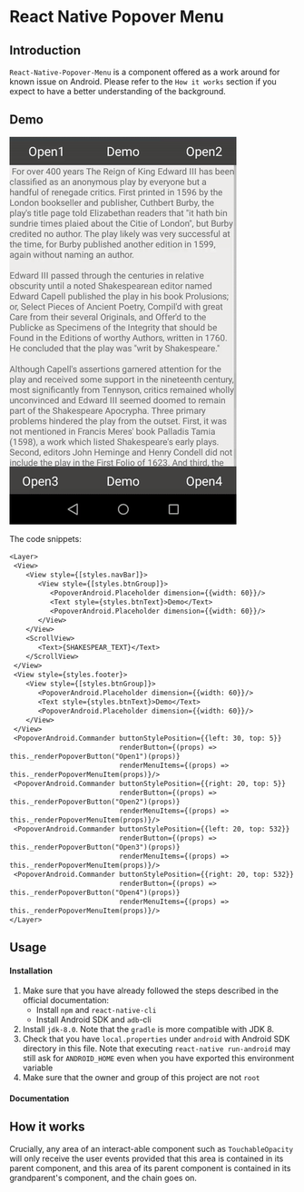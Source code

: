 # React Native Popover Menu




## Introduction
`React-Native-Popover-Menu` is a component offered as a work around
for known issue on Android. Please refer to the `How it works` section
if you expect to have a better understanding of the background. 

## Demo

![Example Animation](demo/final.gif)

The code snippets:
```
<Layer>
 <View>
    <View style={[styles.navBar]}>
       <View style={[styles.btnGroup]}>
          <PopoverAndroid.Placeholder dimension={{width: 60}}/>
          <Text style={styles.btnText}>Demo</Text>
          <PopoverAndroid.Placeholder dimension={{width: 60}}/>
       </View>
    </View>
    <ScrollView>
       <Text>{SHAKESPEAR_TEXT}</Text>
    </ScrollView>
 </View>
 <View style={styles.footer}>
    <View style={[styles.btnGroup]}>
       <PopoverAndroid.Placeholder dimension={{width: 60}}/>
       <Text style={styles.btnText}>Demo</Text>
       <PopoverAndroid.Placeholder dimension={{width: 60}}/>
    </View>
 </View>
 <PopoverAndroid.Commander buttonStylePosition={{left: 30, top: 5}}
                           renderButton={(props) => this._renderPopoverButton("Open1")(props)}
                           renderMenuItems={(props) => this._renderPopoverMenuItem(props)}/>
 <PopoverAndroid.Commander buttonStylePosition={{right: 20, top: 5}}
                           renderButton={(props) => this._renderPopoverButton("Open2")(props)}
                           renderMenuItems={(props) => this._renderPopoverMenuItem(props)}/>
 <PopoverAndroid.Commander buttonStylePosition={{left: 20, top: 532}}
                           renderButton={(props) => this._renderPopoverButton("Open3")(props)}
                           renderMenuItems={(props) => this._renderPopoverMenuItem(props)}/>
 <PopoverAndroid.Commander buttonStylePosition={{right: 20, top: 532}}
                           renderButton={(props) => this._renderPopoverButton("Open4")(props)}
                           renderMenuItems={(props) => this._renderPopoverMenuItem(props)}/>
</Layer>
```





## Usage

#### Installation
1. Make sure that you have already followed the steps described
   in the official documentation:
    - Install `npm` and `react-native-cli`
    - Install Android SDK and `adb`-cli
2. Install `jdk-8.0`. Note that the `gradle` is more compatible 
   with JDK 8. 
3. Check that you have `local.properties` under `android` with 
   Android SDK directory in this file. Note that executing `react-native run-android`
   may still ask for `ANDROID_HOME` even when you have exported 
   this environment variable
4. Make sure that the owner and group of this project are not `root`

#### Documentation


## How it works

Crucially, any area of an interact-able component such as `TouchableOpacity` will only
receive the user events provided that this area is contained in its parent component,
and this area of its parent component is contained in its grandparent's component, and 
the chain goes on. 


